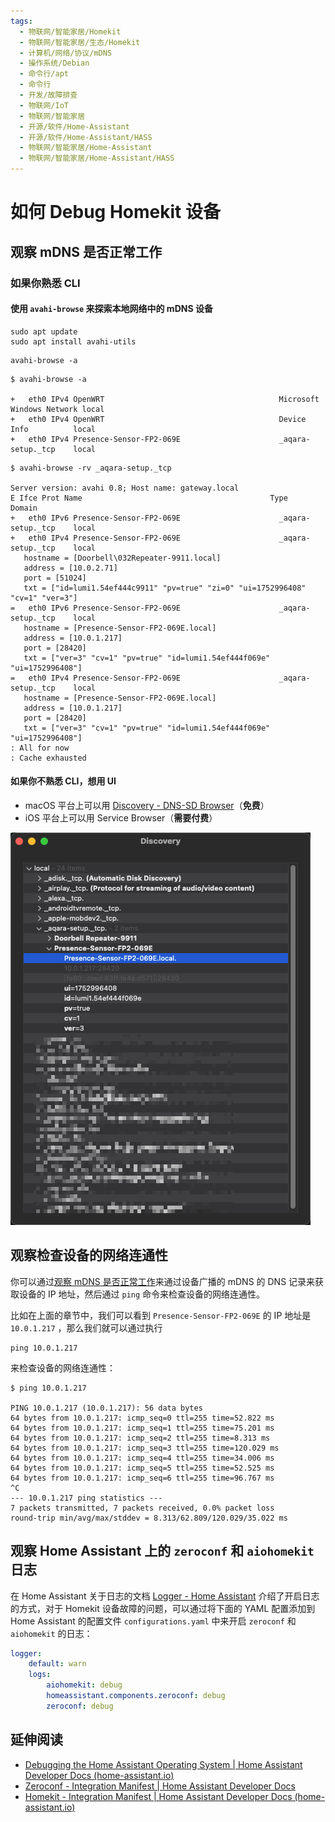 ```yaml
---
tags:
  - 物联网/智能家居/Homekit
  - 物联网/智能家居/生态/Homekit
  - 计算机/网络/协议/mDNS
  - 操作系统/Debian
  - 命令行/apt
  - 命令行
  - 开发/故障排查
  - 物联网/IoT
  - 物联网/智能家居
  - 开源/软件/Home-Assistant
  - 开源/软件/Home-Assistant/HASS
  - 物联网/智能家居/Home-Assistant
  - 物联网/智能家居/Home-Assistant/HASS
---
```


# 如何 Debug Homekit 设备

## 观察 mDNS 是否正常工作

### 如果你熟悉 CLI

#### 使用 `avahi-browse` 来探索本地网络中的 mDNS 设备

```shell
sudo apt update
sudo apt install avahi-utils
```

```shell
avahi-browse -a
```

```shell
$ avahi-browse -a

+   eth0 IPv4 OpenWRT                                       Microsoft Windows Network local
+   eth0 IPv4 OpenWRT                                       Device Info          local
+   eth0 IPv4 Presence-Sensor-FP2-069E                      _aqara-setup._tcp    local
```

```shell
$ avahi-browse -rv _aqara-setup._tcp

Server version: avahi 0.8; Host name: gateway.local
E Ifce Prot Name                                          Type                 Domain
+   eth0 IPv6 Presence-Sensor-FP2-069E                      _aqara-setup._tcp    local
+   eth0 IPv4 Presence-Sensor-FP2-069E                      _aqara-setup._tcp    local
   hostname = [Doorbell\032Repeater-9911.local]
   address = [10.0.2.71]
   port = [51024]
   txt = ["id=lumi1.54ef444c9911" "pv=true" "zi=0" "ui=1752996408" "cv=1" "ver=3"]
=   eth0 IPv6 Presence-Sensor-FP2-069E                      _aqara-setup._tcp    local
   hostname = [Presence-Sensor-FP2-069E.local]
   address = [10.0.1.217]
   port = [28420]
   txt = ["ver=3" "cv=1" "pv=true" "id=lumi1.54ef444f069e" "ui=1752996408"]
=   eth0 IPv4 Presence-Sensor-FP2-069E                      _aqara-setup._tcp    local
   hostname = [Presence-Sensor-FP2-069E.local]
   address = [10.0.1.217]
   port = [28420]
   txt = ["ver=3" "cv=1" "pv=true" "id=lumi1.54ef444f069e" "ui=1752996408"]
: All for now
: Cache exhausted
```

#### 如果你不熟悉 CLI，想用 UI

- macOS 平台上可以用 [Discovery - DNS-SD Browser](https://apps.apple.com/us/app/discovery-dns-sd-browser/id1381004916?l=zh-Hans-CN&mt=12)（**免费**）
- iOS 平台上可以用 Service Browser（**需要付费**）

![](./assets/how-to-debug-homekit-devices-screenshot-1.png)

## 观察检查设备的网络连通性

你可以通过[观察 mDNS 是否正常工作](#观察-mdns-是否正常工作)来通过设备广播的 mDNS 的 DNS 记录来获取设备的 IP 地址，然后通过 `ping` 命令来检查设备的网络连通性。

比如在上面的章节中，我们可以看到 `Presence-Sensor-FP2-069E` 的 IP 地址是 `10.0.1.217` ，那么我们就可以通过执行

```shell
ping 10.0.1.217
```

来检查设备的网络连通性：

```shell
$ ping 10.0.1.217

PING 10.0.1.217 (10.0.1.217): 56 data bytes
64 bytes from 10.0.1.217: icmp_seq=0 ttl=255 time=52.822 ms
64 bytes from 10.0.1.217: icmp_seq=1 ttl=255 time=75.201 ms
64 bytes from 10.0.1.217: icmp_seq=2 ttl=255 time=8.313 ms
64 bytes from 10.0.1.217: icmp_seq=3 ttl=255 time=120.029 ms
64 bytes from 10.0.1.217: icmp_seq=4 ttl=255 time=34.006 ms
64 bytes from 10.0.1.217: icmp_seq=5 ttl=255 time=52.525 ms
64 bytes from 10.0.1.217: icmp_seq=6 ttl=255 time=96.767 ms
^C
--- 10.0.1.217 ping statistics ---
7 packets transmitted, 7 packets received, 0.0% packet loss
round-trip min/avg/max/stddev = 8.313/62.809/120.029/35.022 ms
```

## 观察 Home Assistant 上的 `zeroconf` 和 `aiohomekit` 日志

在 Home Assistant 关于日志的文档 [Logger - Home Assistant](https://www.home-assistant.io/integrations/logger/) 介绍了开启日志的方式，对于 Homekit 设备故障的问题，可以通过将下面的 YAML 配置添加到 Home Assistant 的配置文件 `configurations.yaml` 中来开启 `zeroconf` 和 `aiohomekit` 的日志：

```yaml
logger:
    default: warn
    logs:
        aiohomekit: debug
        homeassistant.components.zeroconf: debug
        zeroconf: debug
```

## 延伸阅读

- [Debugging the Home Assistant Operating System | Home Assistant Developer Docs (home-assistant.io)](https://developers.home-assistant.io/docs/operating-system/debugging/#ssh-access-to-the-host)
- [Zeroconf - Integration Manifest | Home Assistant Developer Docs](https://developers.home-assistant.io/docs/creating_integration_manifest/#zeroconf)
- [Homekit - Integration Manifest | Home Assistant Developer Docs (home-assistant.io)](https://developers.home-assistant.io/docs/creating_integration_manifest/#homekit)
